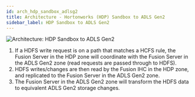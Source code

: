 ```yaml
---
id: arch_hdp_sandbox_adlsg2
title: Architecture - Hortonworks (HDP) Sandbox to ADLS Gen2
sidebar_label: HDP Sandbox to ADLS Gen2
---
```


![Architecture: HDP Sandbox to ADLS Gen2](/static/img/arch_hdp_sandbox_adlsg2.jpg)

1. If a HDFS write request is on a path that matches a HCFS rule, the Fusion Server in the HDP zone will coordinate with the Fusion Server in the ADLS Gen2 zone (read requests are passed through to HDFS).
1. HDFS writes/changes are then read by the Fusion IHC in the HDP zone, and replicated to the Fusion Server in the ADLS Gen2 zone.
1. The Fusion Server in the ADLS Gen2 zone will transform the HDFS data to equivalent ADLS Gen2 storage changes.
